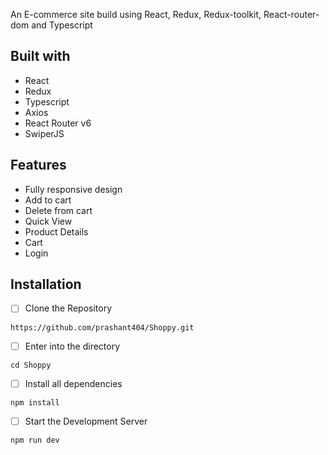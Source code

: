 An E-commerce site build using React, Redux, Redux-toolkit, React-router-dom and Typescript
## Built with

+ React
+ Redux
+ Typescript
+ Axios
+ React Router v6
+ SwiperJS

## Features

+ Fully responsive design
+ Add to cart
+ Delete from cart
+ Quick View
+ Product Details
+ Cart
+ Login

## Installation

- [ ] Clone the Repository
```
https://github.com/prashant404/Shoppy.git
```
- [ ] Enter into the directory
```
cd Shoppy
```
- [ ] Install all dependencies
```
npm install
```
- [ ] Start the Development Server
```
npm run dev
```

